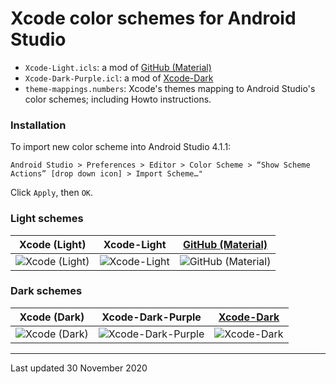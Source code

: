 # Xcode color schemes for Android Studio

- `Xcode-Light.icls`: a mod of [GitHub (Material)](https://plugins.jetbrains.com/plugin/8006-material-theme-ui)
- `Xcode-Dark-Purple.icl`: a mod of [Xcode-Dark](https://plugins.jetbrains.com/plugin/13106-xcode-dark-theme)
- `theme-mappings.numbers`: Xcode's themes mapping to Android Studio's color schemes; including Howto instructions.

### Installation

To import new color scheme into Android Studio 4.1.1:

`Android Studio > Preferences > Editor > Color Scheme > “Show Scheme Actions” [drop down icon] > Import Scheme…"`

Click `Apply`, then `OK`.

### Light schemes

| Xcode (Light) | Xcode-Light | [GitHub (Material)](https://plugins.jetbrains.com/plugin/8006-material-theme-ui) |
|:-------------:|:----------------------------:|:----------------------------------:|
|![Xcode (Light)](https://eecs441.eecs.umich.edu/img/theme-mapping/XcodeLight.png)|![Xcode-Light](https://eecs441.eecs.umich.edu/img/theme-mapping/Xcode-Light.png)|![GitHub (Material)](https://eecs441.eecs.umich.edu/img/theme-mapping/GitHub-Material.png)

### Dark schemes

| Xcode (Dark) | Xcode-Dark-Purple | [Xcode-Dark](https://plugins.jetbrains.com/plugin/13106-xcode-dark-theme) |
|:-------------:|:----------------------------------:|:----------------------------------:|
|![Xcode (Dark)](https://eecs441.eecs.umich.edu/img/theme-mapping/XcodeDark.png)|![Xcode-Dark-Purple](https://eecs441.eecs.umich.edu/img/theme-mapping/Xcode-Dark-Purple.png)|![Xcode-Dark](https://eecs441.eecs.umich.edu/img/theme-mapping/Xcode-Dark.png)

<hr>
Last updated 30 November 2020
